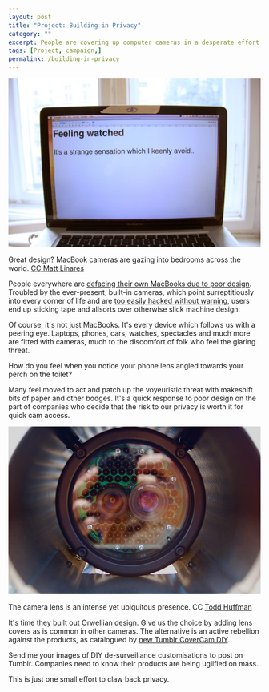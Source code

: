 ```yaml
---
layout: post
title: "Project: Building in Privacy"
category: ""
excerpt: People are covering up computer cameras in a desperate effort to regain privacy.
tags: [Project, campaign,]
permalink: /building-in-privacy
---
```


<div class="image-right-box large"><img class="image-right" src='/images/MacBookPro-covercam-iPatch-laptop.jpg'>
	<p>Great design? MacBook cameras are gazing into bedrooms across the world. <a href="https://creativecommons.org/licenses/by-nc/4.0/">CC Matt Linares</a></p>
</div>

People everywhere are [defacing their own MacBooks due to poor design](http://covercam.tumblr.com). Troubled by the ever-present, built-in cameras, which point surreptitiously into every corner of life and are [too easily hacked without warning](http://www.businessinsider.com/macbook-webcam-spy-hack-2013-12), users end up sticking tape and allsorts over otherwise slick machine design.

Of course, it's not just MacBooks. It's every device which follows us with a peering eye. Laptops, phones, cars, watches, spectacles and much more are fitted with cameras, much to the discomfort of folk who feel the glaring threat.

How do you feel when you notice your phone lens angled towards your perch on the toilet?

Many feel moved to act and patch up the voyeuristic threat with makeshift bits of paper and other bodges. It's a quick response to poor design on the part of companies who decide that the risk to our privacy is worth it for quick cam access.

<div class="image-right-box large"><img class="image-right" src='/images/huffman-watching-you-watching-me.jpg'>
	<p>The camera lens is an intense yet ubiquitous presence. CC <a href="https://secure.flickr.com/photos/oddwick/2926431014/in/photolist-7RPq7K-5swmPc-5swmKe-8mFBpm-3cu7F4-6vkVH5-5swmSc-jGkgr-nSYTFi-Hdgkm-HdgkN-5sAHZ9-6vkUMG-6vkVej-6vkSqC-6vkTwb-6vgHE2-6vgG52-6vkU75-7PjHNi-fqinpT-8PPk1f-97PVQi-4EJGyQ-eYiYbr-bwSEPg-7VibC7-df59N-6RYaGr-df59R-avEyjX-5TkoKg-8m1acA-8PiCAw-DmS9J-YFwUW-YFyDq-77s1pW-69m9eW-8XXUZd-96vVPH-7YZ25T-8bhugM-5b4jEi-2tAap3-4LEGfc-7JVYig-5ZG8T6-doccYH-8H3SHH">Todd Huffman</a></p>
</div>

It's time they built out Orwellian design. Give us the choice by adding lens covers as is common in other cameras. The alternative is an active rebellion against the products, as catalogued by [new Tumblr CoverCam DIY](http://covercam.tumblr.com).

Send me your images of DIY de-surveillance customisations to post on Tumblr. Companies need to know their products are being uglified on mass.

This is just one small effort to claw back privacy. 